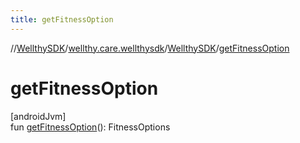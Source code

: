 ```yaml
---
title: getFitnessOption
---
```

//[WellthySDK](../../../index.html)/[wellthy.care.wellthysdk](../index.html)/[WellthySDK](index.html)/[getFitnessOption](get-fitness-option.html)



# getFitnessOption



[androidJvm]\
fun [getFitnessOption](get-fitness-option.html)(): FitnessOptions




